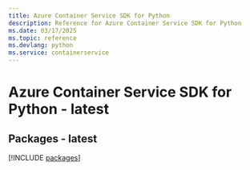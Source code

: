 ```yaml
---
title: Azure Container Service SDK for Python
description: Reference for Azure Container Service SDK for Python
ms.date: 03/17/2025
ms.topic: reference
ms.devlang: python
ms.service: containerservice
---
```

# Azure Container Service SDK for Python - latest
## Packages - latest
[!INCLUDE [packages](container-service-index.md)]